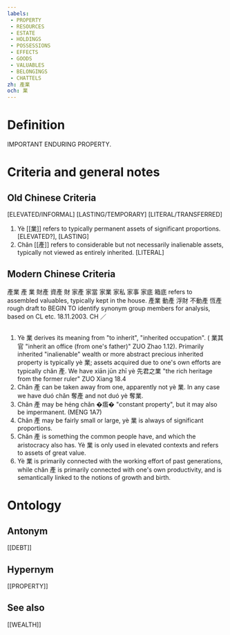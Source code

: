 ```yaml
---
labels: 
 - PROPERTY
 - RESOURCES
 - ESTATE
 - HOLDINGS
 - POSSESSIONS
 - EFFECTS
 - GOODS
 - VALUABLES
 - BELONGINGS
 - CHATTELS
zh: 產業
och: 業
---
```


# Definition
IMPORTANT ENDURING PROPERTY. 
# Criteria and general notes
## Old Chinese Criteria
[ELEVATED/INFORMAL]
[LASTING/TEMPORARY]
[LITERAL/TRANSFERRED]
1. Yè [[業]] refers to typically permanent assets of significant proportions.
[ELEVATED?], [LASTING]
2. Chǎn [[產]] refers to considerable but not necessarily inalienable assets, typically not viewed as entirely inherited.
[LITERAL]
## Modern Chinese Criteria
產業
產
業
財產
資產
財
家產
家當
家業
家私
家事
家底
箱底 refers to assembled valuables, typically kept in the house.
產業
動產
浮財
不動產
恆產
rough draft to BEGIN TO identify synonym group members for analysis, based on CL etc. 18.11.2003. CH ／
## 
1. Yè 業 derives its meaning from "to inherit", "inherited occupation". ( 業其官 "inherit an office (from one's father)" ZUO Zhao 1.12). Primarily inherited "inalienable" wealth or more abstract precious inherited property is typically yè 業; assets acquired due to one's own efforts are typically chǎn 產. We have xiān jūn zhī yè 先君之業 "the rich heritage from the former ruler" ZUO Xiang 18.4
2. Chǎn 產 can be taken away from one, apparently not yè 業. In any case we have duó chǎn 奪產 and not duó yè 奪業.
3. Chǎn 產 may be héng chǎn �痦� "constant property", but it may also be impermanent. (MENG 1A7)
4. Chǎn 產 may be fairly small or large, yè 業 is always of significant proportions.
5. Chǎn 產 is something the common people have, and which the aristocracy also has. Yè 業 is only used in elevated contexts and refers to assets of great value.
6. Yè 業 is primarily connected with the working effort of past generations, while chǎn 產 is primarily connected with one's own productivity, and is semantically linked to the notions of growth and birth.
# Ontology

## Antonym
[[DEBT]]
## Hypernym
[[PROPERTY]]
## See also
[[WEALTH]]